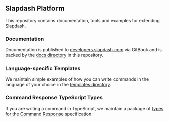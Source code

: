 ## Slapdash Platform

This repository contains documentation, tools and examples for extending Slapdash.

### Documentation

Documentation is published to [developers.slapdash.com](https://developers.slapdash.com) via GitBook and is backed by the [docs directory](docs/) in this repository.

### Language-specific Templates

We maintain simple examples of how you can write commands in the language of your choice in the [templates directory](templates/).

### Command Response TypeScript Types

If you are writing a command in TypeScript, we maintain a  package of [types for the Command Response](packages/command-response-types) specification.


